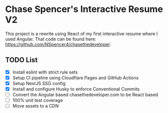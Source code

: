 # Chase Spencer's Interactive Resume V2
This project is a rewrite using React of my first interactive resume where I used Angular. That code can be found here: https://github.com/NSpencer4/chasethedeveloper.

## TODO List
- [x] Install eslint with strict rule sets
- [x] Setup CI pipeline using Cloudflare Pages and GitHub Actions
- [x] Setup NextJS SSG config
- [x] Install and configure Husky to enforce Conventional Commits
- [ ] Convert the Angular based chasethedeveloper.com to be React based
- [ ] 100% unit test coverage
- [ ] Move assets to a CDN
